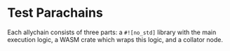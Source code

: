 # Test Parachains

Each allychain consists of three parts: a `#![no_std]` library with the main execution logic, a WASM crate which wraps this logic, and a collator node.
